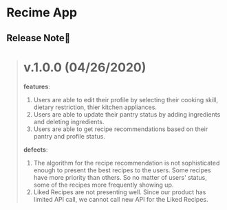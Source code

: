 # Recime App
## Release Note📃
> # v.1.0.0 (04/26/2020)
>  **features**:
>   1. Users are able to edit their profile by selecting their cooking skill, dietary restriction, 
>      thier kitchen appliances.
>   2. Users are able to update their pantry status by adding ingredients and deleting ingredients.
>   3. Users are able to get recipe recommendations based on their pantry and profile status.
>   
>  **defects**:
>   1. The algorithm for the recipe recommendation is not sophisticated enough to present the best
>       recipes to the users. Some recipes have more priority than others. So no matter of users'
>       status, some of the recipes more frequently showing up.
>   2. Liked Recipes are not presenting well. Since our product has limited API call, we cannot call new
>       API for the Liked Recipes.
